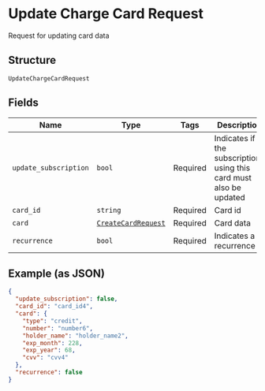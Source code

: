 
# Update Charge Card Request

Request for updating card data

## Structure

`UpdateChargeCardRequest`

## Fields

| Name | Type | Tags | Description |
|  --- | --- | --- | --- |
| `update_subscription` | `bool` | Required | Indicates if the subscriptions using this card must also be updated |
| `card_id` | `string` | Required | Card id |
| `card` | [`CreateCardRequest`](../../doc/models/create-card-request.md) | Required | Card data |
| `recurrence` | `bool` | Required | Indicates a recurrence |

## Example (as JSON)

```json
{
  "update_subscription": false,
  "card_id": "card_id4",
  "card": {
    "type": "credit",
    "number": "number6",
    "holder_name": "holder_name2",
    "exp_month": 228,
    "exp_year": 68,
    "cvv": "cvv4"
  },
  "recurrence": false
}
```

